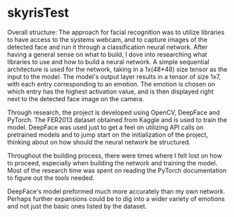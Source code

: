 # skyrisTest

Overall structure:
The approach for facial recognition was to utilize libraries to have access to the systems webcam, and to capture images of the detected face and run it through a classification neural network.
After having a general sense on what to build, I dove into researching what libraries to use and how to build a neural network. A simple sequential architecture is used for the network, taking in a 1x(48*48) size tensor as the input to the model. The model's output layer results in a tensor of size 1x7, with each entry corresponding to an emotion. The emotion is chosen on which entry has the highest activation value, and is then displayed right next to the detected face image on the camera.

Through research, the project is developed using OpenCV, DeepFace and PyTorch. The FER2013 dataset obtained from Kaggle and is used to train the model. DeepFace was used just to get a feel on utilizing API calls on pretrained models and to jump start on the initialization of the project, thinking about on how should the neural network be structured. 

Throughout the building process, there were times where I felt lost on how to proceed, especially when building the network and training the model. Most of the research time was spent on reading the PyTorch documentation to figure out the tools needed. 

DeepFace's model preformed much more accurately than my own network. Perhaps further expansions could be to dig into a wider variety of emotions and not just the basic ones listed by the dataset. 